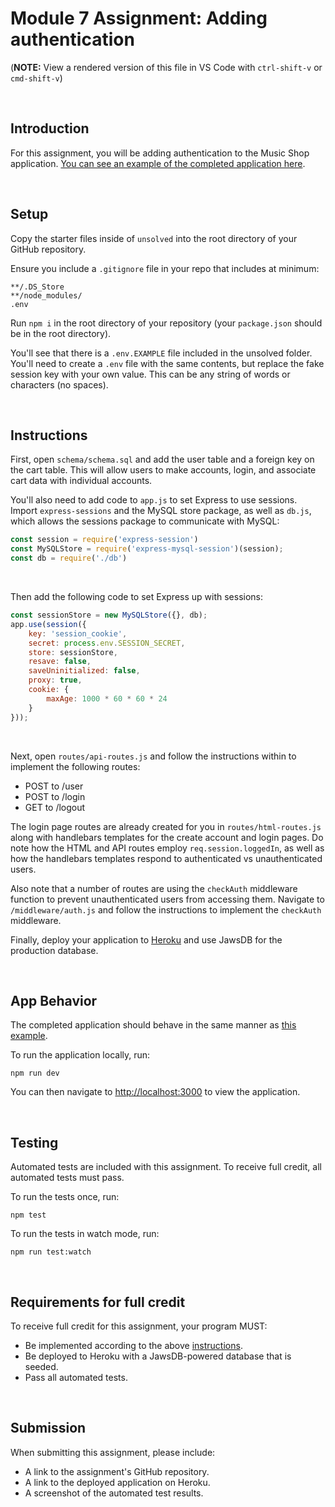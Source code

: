 # Module 7 Assignment: Adding authentication

(**NOTE:** View a rendered version of this file in VS Code with `ctrl-shift-v` or `cmd-shift-v`)

&nbsp;
## Introduction

For this assignment, you will be adding authentication to the Music Shop application. [You can see an example of the completed application here](https://music-shop-auth.herokuapp.com/).

&nbsp;
## Setup

Copy the starter files inside of `unsolved` into the root directory of your GitHub repository.

Ensure you include a `.gitignore` file in your repo that includes at minimum:

```
**/.DS_Store
**/node_modules/
.env
```

Run `npm i` in the root directory of your repository (your `package.json` should be in the root directory).

You'll see that there is a `.env.EXAMPLE` file included in the unsolved folder. You'll need to create a `.env` file with the same contents, but replace the fake session key with your own value. This can be any string of words or characters (no spaces).

&nbsp;
## Instructions

First, open `schema/schema.sql` and add the user table and a foreign key on the cart table. This will allow users to make accounts, login, and associate cart data with individual accounts.

You'll also need to add code to `app.js` to set Express to use sessions. Import `express-sessions` and the MySQL store package, as well as `db.js`, which allows the sessions package to communicate with MySQL:

```js
const session = require('express-session')
const MySQLStore = require('express-mysql-session')(session);
const db = require('./db')
```
&nbsp;

Then add the following code to set Express up with sessions:

```js
const sessionStore = new MySQLStore({}, db);
app.use(session({
	key: 'session_cookie',
	secret: process.env.SESSION_SECRET,
	store: sessionStore,
	resave: false,
	saveUninitialized: false,
	proxy: true,
	cookie: {
		maxAge: 1000 * 60 * 60 * 24
	}
}));
```
&nbsp;

Next, open `routes/api-routes.js` and follow the instructions within to implement the following routes:

- POST to /user
- POST to /login
- GET to /logout

The login page routes are already created for you in `routes/html-routes.js` along with handlebars templates for the create account and login pages. Do note how the HTML and API routes employ `req.session.loggedIn`, as well as how the handlebars templates respond to authenticated vs unauthenticated users.

Also note that a number of routes are using the `checkAuth` middleware function to prevent unauthenticated users from accessing them. Navigate to `/middleware/auth.js` and follow the instructions to implement the `checkAuth` middleware.

Finally, deploy your application to [Heroku](https://www.heroku.com/) and use JawsDB for the production database.

&nbsp;
## App Behavior

The completed application should behave in the same manner as [this example](https://music-shop-hbs.herokuapp.com/).

To run the application locally, run:

```
npm run dev
```

You can then navigate to [http://localhost:3000](http://localhost:3000) to view the application.

&nbsp;
## Testing

Automated tests are included with this assignment. To receive full credit, all automated tests must pass.

To run the tests once, run:

```
npm test
```

To run the tests in watch mode, run:

```
npm run test:watch
```

&nbsp;
## Requirements for full credit

To receive full credit for this assignment, your program MUST:

  * Be implemented according to the above [instructions](#instructions).
  * Be deployed to Heroku with a JawsDB-powered database that is seeded.
  * Pass all automated tests.

&nbsp;
## Submission

When submitting this assignment, please include:

  * A link to the assignment's GitHub repository.
  * A link to the deployed application on Heroku.
  * A screenshot of the automated test results.